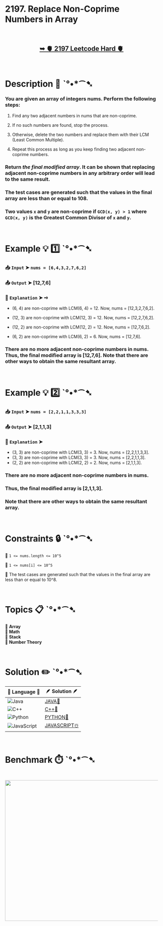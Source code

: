# 2197. Replace Non-Coprime Numbers in Array

</br>

<h2 align="center"> 

<a href="https://leetcode.com/problems/replace-non-coprime-numbers-in-array/description/?envType=daily-question&envId=2025-09-16"><strong>➥ 🫀 2197 Leetcode Hard 🫀 </strong></a>
</h2>

</br>

# Description 📜 ˋ°•*⁀➷

### You are given an array of integers nums. Perform the following steps:

1. Find any two adjacent numbers in nums that are non-coprime.

2. If no such numbers are found, stop the process.

3. Otherwise, delete the two numbers and replace them with their LCM (Least Common Multiple).

4. Repeat this process as long as you keep finding two adjacent non-coprime numbers.

### Return *the final modified array*. It can be shown that replacing adjacent non-coprime numbers in any arbitrary order will lead to the same result.

### The test cases are generated such that the values in the final array are less than or equal to 108.

### Two values `x` and `y` are non-coprime if `GCD(x, y) > 1` where `GCD(x, y)` is the Greatest Common Divisor of `x` and `y`.

</br>

# Example 💡 1️⃣ ˋ°•*⁀➷

  ### 📥 `Input`  ➤ `nums = [6,4,3,2,7,6,2]`

  ### 📤 `Output`  ➤ [12,7,6]

  ### 🔦 `Explanation`  ➤ ➺

  - (6, 4) are non-coprime with LCM(6, 4) = 12. Now, nums = [12,3,2,7,6,2].

  - (12, 3) are non-coprime with LCM(12, 3) = 12. Now, nums = [12,2,7,6,2].

  - (12, 2) are non-coprime with LCM(12, 2) = 12. Now, nums = [12,7,6,2].

  - (6, 2) are non-coprime with LCM(6, 2) = 6. Now, nums = [12,7,6].

  ### There are no more adjacent non-coprime numbers in nums. Thus, the final modified array is [12,7,6]. Note that there are other ways to obtain the same resultant array.

</br>

# Example 💡 2️⃣ ˋ°•*⁀➷

  ### 📥 `Input` ➤ `nums = [2,2,1,1,3,3,3]`

  ### 📤 `Output`  ➤ [2,1,1,3]

  ### 🔦 `Explanation` ➤

- (3, 3) are non-coprime with LCM(3, 3) = 3. Now, nums = [2,2,1,1,3,3].
- (3, 3) are non-coprime with LCM(3, 3) = 3. Now, nums = [2,2,1,1,3].
- (2, 2) are non-coprime with LCM(2, 2) = 2. Now, nums = [2,1,1,3].

### There are no more adjacent non-coprime numbers in nums.
### Thus, the final modified array is [2,1,1,3].
### Note that there are other ways to obtain the same resultant array.

</br>

# Constraints 🔒 ˋ°•*⁀➷

🔹 `1 <= nums.length <= 10^5` </br>

🔹 `1 <= nums[i] <= 10^5` </br>

🔹 The test cases are generated such that the values in the final array are less than or equal to 10^8. </br>

</br>

# Topics 📋 ˋ°•*⁀➷

🔸 **Array** </br>
🔸 **Math** </br>
🔸 **Stack** </br>
🔸 **Number Theory** </br>

</br>

# Solution ✏️ ˋ°•*⁀➷

| 📒 Language 📒  | 🪶 Solution 🪶 |
| ------------- | ------------- |
|  ![Java](https://img.shields.io/badge/java-%23ED8B00.svg?style=for-the-badge&logo=openjdk&logoColor=white)  | [JAVA🍁]() |
|  ![C++](https://img.shields.io/badge/c++-%2300599C.svg?style=for-the-badge&logo=c%2B%2B&logoColor=white)  | [C++🎲]()  |
|  ![Python](https://img.shields.io/badge/python-3670A0?style=for-the-badge&logo=python&logoColor=ffdd54)    | [PYTHON🍰]() |
| ![JavaScript](https://img.shields.io/badge/javascript-%23323330.svg?style=for-the-badge&logo=javascript&logoColor=%23F7DF1E)   | [JAVASCRIPT☃️]() |

</br>

# Benchmark ⏱️ ˋ°•*⁀➷

<h1  align="center" >

<img src ="" width = "700px" height="462px" />

</h1>
